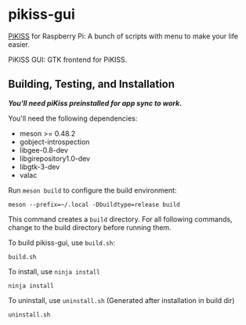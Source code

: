 # pikiss-gui
[PiKISS](https://github.com/jmcerrejon/piKiss) for Raspberry Pi: A bunch of scripts with menu to make your life easier. 
 
PiKISS GUI: GTK frontend for PiKISS.

## Building, Testing, and Installation

***You'll need piKiss preinstalled for app sync to work.***

You'll need the following dependencies:
* meson >= 0.48.2
* gobject-introspection
* libgee-0.8-dev
* libgirepository1.0-dev
* libgtk-3-dev
* valac

Run `meson build` to configure the build environment:

    meson --prefix=~/.local -Dbuildtype=release build
    
This command creates a `build` directory. For all following commands, change to
the build directory before running them.

To build pikiss-gui, use `build.sh`:

    build.sh

To install, use `ninja install`

    ninja install

To uninstall, use `uninstall.sh` (Generated after installation in build dir)

    uninstall.sh
